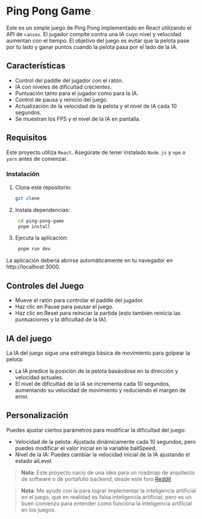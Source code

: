 # Ping Pong Game

Este es un simple juego de Ping Pong implementado en React utilizando el API de `canvas`. El jugador compite contra una IA cuyo nivel y velocidad aumentan con el tiempo. El objetivo del juego es evitar que la pelota pase por tu lado y ganar puntos cuando la pelota pasa por el lado de la IA.

## Características

- Control del paddle del jugador con el ratón.
- IA con niveles de dificultad crecientes.
- Puntuación tanto para el jugador como para la IA.
- Control de pausa y reinicio del juego.
- Actualización de la velocidad de la pelota y el nivel de IA cada 10 segundos.
- Se muestran los FPS y el nivel de la IA en pantalla.

## Requisitos

Este proyecto utiliza `React`. Asegúrate de tener instalado `Node.js` y `npm` o `yarn` antes de comenzar.

### Instalación

1. Clona este repositorio:
   ```bash
   git clone 
   ```
2. Instala dependencias:
   ```bash
    cd ping-pong-game
    pnpm install
   ```
2. Ejecuta la aplicación:
   ```bash
    pnpm run dev
   ```
La aplicación debería abrirse automáticamente en tu navegador en http://localhost:3000.

## Controles del Juego
* Mueve el ratón para controlar el paddle del jugador.
* Haz clic en Pause para pausar el juego.
* Haz clic en Reset para reiniciar la partida (esto también reinicia las puntuaciones y la dificultad de la IA).
## IA del juego
La IA del juego sigue una estrategia básica de movimiento para golpear la pelota:

* La IA predice la posición de la pelota basándose en la dirección y velocidad actuales.
* El nivel de dificultad de la IA se incrementa cada 10 segundos, aumentando su velocidad de movimiento y reduciendo el margen de error.

## Personalización

Puedes ajustar ciertos parámetros para modificar la dificultad del juego:

* Velocidad de la pelota: Ajustada dinámicamente cada 10 segundos, pero puedes modificar el valor inicial en la variable ballSpeed.
* Nivel de la IA: Puedes cambiar la velocidad inicial de la IA ajustando el estado aiLevel.

> **Nota**: Este proyecto nacio de una idea para un roadmap de arquitecto de software o de portafolio backend, desde este foro
> [Reddit](https://www.reddit.com/r/devsarg/comments/usl2o1/el_portfolio_para_programadores_backend_es_algo/)

> **Nota**: Me ayude con ia para lograr implementar la inteligencia artificial en el juego, que en realidad es falsa inteligencia artificial, pero es un buen comienzo para entender como funciona la inteligencia artificial en los juegos.